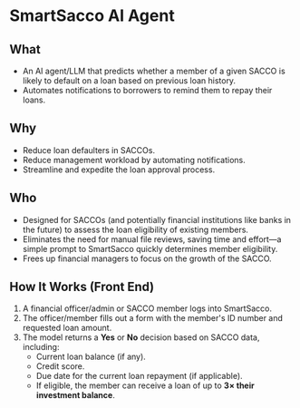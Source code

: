 # SmartSacco AI Agent

## What
- An AI agent/LLM that predicts whether a member of a given SACCO is likely to default on a loan based on previous loan history.
- Automates notifications to borrowers to remind them to repay their loans.

## Why
- Reduce loan defaulters in SACCOs.
- Reduce management workload by automating notifications.
- Streamline and expedite the loan approval process.

## Who
- Designed for SACCOs (and potentially financial institutions like banks in the future) to assess the loan eligibility of existing members.
- Eliminates the need for manual file reviews, saving time and effort—a simple prompt to SmartSacco quickly determines member eligibility.
- Frees up financial managers to focus on the growth of the SACCO.

## How It Works (Front End)
1. A financial officer/admin or SACCO member logs into SmartSacco.
2. The officer/member fills out a form with the member's ID number and requested loan amount.
3. The model returns a **Yes** or **No** decision based on SACCO data, including:
   - Current loan balance (if any).
   - Credit score.
   - Due date for the current loan repayment (if applicable).
   - If eligible, the member can receive a loan of up to **3× their investment balance**.
